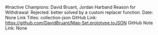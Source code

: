 #Inactive
Champions: David Bruant, Jordan Harband
Reason for Withdrawal: Rejected: better solved by a custom replacer function.
Date: None
Link Titles: collection-json
GitHub Link: https://github.com/DavidBruant/Map-Set.prototype.toJSON
GitHub Note Link: None
